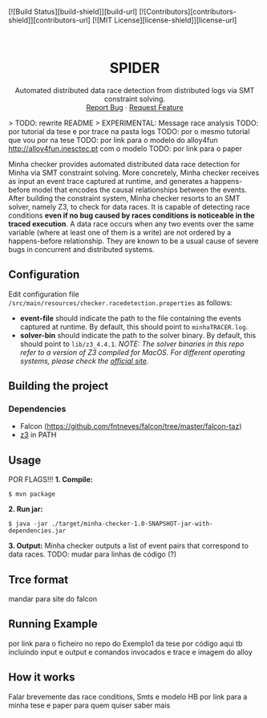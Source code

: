 <?xml version="1.0"?>

[![Build Status][build-shield]][build-url]
[![Contributors][contributors-shield]][contributors-url]
[![MIT License][license-shield]][license-url]

<br/>
<p align="center"><h1 align="center">SPIDER</h1><p align="center">
Automated distributed data race detection from distributed logs via SMT constraint solving.
<br/>
<!--<a href=""><strong>Explore the docs &#xBB;</strong></a>
<br/>
<br/>-->
<a href="https://github.com/jcp19/Minha-checker/issues">Report Bug</a>
&#xB7;
<a href="https://github.com/jcp19/Minha-checker/issues">Request Feature</a>
</p></p>


&gt; TODO: rewrite README
&gt; EXPERIMENTAL: Message race analysis
TODO: por tutorial da tese e por trace na pasta logs
TODO: por o mesmo tutorial que vou por na tese
TODO: por link para o modelo do alloy4fun http://alloy4fun.inesctec.pt com o modelo
TODO: por link para o paper

Minha checker provides automated distributed data race detection for Minha via SMT constraint solving. More concretely, Minha checker receives as input an event trace captured at runtime, and generates a happens-before model that encodes the causal relationships between the events. After building the constraint system, Minha checker resorts to an SMT solver, namely Z3, to check for data races. It is capable of detecting race conditions **even if no bug caused by races conditions is noticeable in the traced execution**. A data race occurs when any two events over the same variable (where at least one of them is a write) are not ordered by a happens-before relationship. They are known to be a usual cause of severe bugs in concurrent and distributed systems.

## Configuration 

Edit configuration file `/src/main/resources/checker.racedetection.properties` as follows:
- **event-file** should indicate the path to the file containing the events captured at runtime. By default, this should point to `minhaTRACER.log`.
- **solver-bin** should indicate the path to the solver binary. By default, this should point to `lib/z3_4.4.1`. *NOTE: The solver binaries in this repo refer to a version of Z3 compiled for MacOS. For different operating systems, please check the [official site](https://github.com/Z3Prover/z3).*


## Building the project
### Dependencies
- Falcon (https://github.com/fntneves/falcon/tree/master/falcon-taz)
- [z3](https://github.com/Z3Prover/z3) in PATH

## Usage
POR FLAGS!!!
**1. Compile:**

```
$ mvn package 
```

**2. Run jar:**

```
$ java -jar ./target/minha-checker-1.0-SNAPSHOT-jar-with-dependencies.jar
```

**3. Output:** Minha checker outputs a list of event pairs that correspond to data races. TODO: mudar para linhas de código (?)

## Trce format
mandar para site do falcon

## Running Example
por link para o ficheiro no repo do Exemplo1 da tese
por código aqui tb incluindo input e output e comandos invocados e trace e imagem do alloy

## How it works
Falar brevemente das race conditions, Smts e modelo HB
por link para a minha tese e paper para quem quiser saber mais
